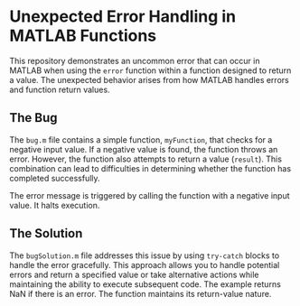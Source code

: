 # Unexpected Error Handling in MATLAB Functions

This repository demonstrates an uncommon error that can occur in MATLAB when using the `error` function within a function designed to return a value.  The unexpected behavior arises from how MATLAB handles errors and function return values. 

## The Bug

The `bug.m` file contains a simple function, `myFunction`, that checks for a negative input value. If a negative value is found, the function throws an error.  However, the function also attempts to return a value (`result`).  This combination can lead to difficulties in determining whether the function has completed successfully. 

The error message is triggered by calling the function with a negative input value. It halts execution. 

## The Solution

The `bugSolution.m` file addresses this issue by using `try-catch` blocks to handle the error gracefully. This approach allows you to handle potential errors and return a specified value or take alternative actions while maintaining the ability to execute subsequent code.  The example returns NaN if there is an error.  The function maintains its return-value nature.
